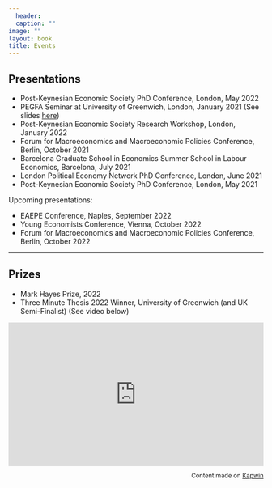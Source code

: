 ```yaml
---
  header:
  caption: ""
image: ""
layout: book
title: Events
---
```

  

## Presentations

- Post-Keynesian Economic Society PhD Conference, London, May 2022
- PEGFA Seminar at University of Greenwich, London, January 2021 (See slides [here](/slides/rabensteiner-guschanski-pegfa-16-02.pdf))
- Post-Keynesian Economic Society Research Workshop, London, January 2022
- Forum for Macroeconomics and Macroeconomic Policies Conference, Berlin, October 2021
- Barcelona Graduate School in Economics Summer School in Labour Economics, Barcelona, July 2021
- London Political Economy Network PhD Conference, London, June 2021 
- Post-Keynesian Economic Society PhD Conference, London, May 2021 

Upcoming presentations:
- EAEPE Conference, Naples, September 2022
- Young Economists Conference, Vienna, October 2022
- Forum for Macroeconomics and Macroeconomic Policies Conference, Berlin, October 2022

---
## Prizes

- Mark Hayes Prize, 2022
- Three Minute Thesis 2022 Winner, University of Greenwich (and UK Semi-Finalist) (See video below)

  
<div style="height: 0.2; padding-bottom: calc(56.25%); position:relative; width: 100%;"><iframe allow="autoplay; gyroscope;" allowfullscreen height="100%" referrerpolicy="strict-origin" src="https://www.kapwing.com/e/6203c4eb66b96b00c1a135a0" style="border:0; height:100%; left:0; overflow:hidden; position:absolute; top:0; width:100%" title="Embedded content made on Kapwing" width="100%"></iframe></div><p style="font-size: 12px; text-align: right;">Content made on <a href="https://www.kapwing.com/" target="_blank" rel="noopener noreferrer">Kapwin